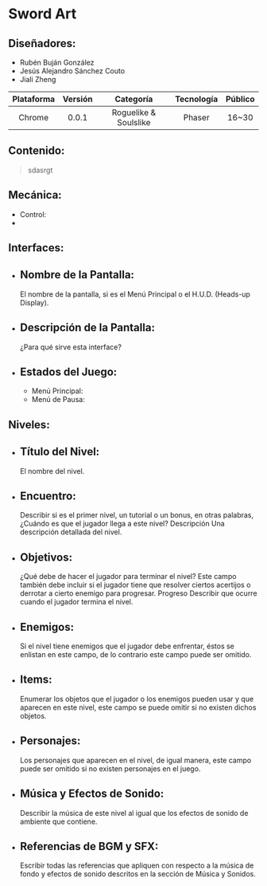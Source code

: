 # Sword Art

## Diseñadores: 
* Rubén Buján González 
* Jesús Alejandro Sánchez Couto
* Jiali Zheng

| Plataforma | Versión | Categoría | Tecnología | Público |
| :---: | :---: | :---: | :---: | :---: |
|  Chrome | 0.0.1   | Roguelike & Soulslike | Phaser | 16~30

## Contenido:
> sdasrgt

## Mecánica:
* Control:
* 

## Interfaces:
* ## Nombre de la Pantalla: 

    El nombre de la pantalla, si es el Menú Principal o el H.U.D. (Heads-up Display).
* ## Descripción de la Pantalla:

    ¿Para qué sirve esta interface?

* ## Estados del Juego:

    * Menú Principal:
    * Menú de Pausa:


## Niveles:
* ## Título del Nivel: 

    El nombre del nivel.

* ## Encuentro: 

    Describir si es el primer nivel, un tutorial o un bonus, en otras palabras, ¿Cuándo es que el jugador llega a este nivel? Descripción Una descripción detallada del nivel.

* ## Objetivos: 

    ¿Qué debe de hacer el jugador para terminar el nivel? Este campo también debe incluir si el jugador tiene que resolver ciertos acertijos o derrotar a cierto enemigo para progresar. Progreso Describir que ocurre cuando el jugador termina el nivel.

* ## Enemigos: 

    Si el nivel tiene enemigos que el jugador debe enfrentar, éstos se enlistan en este campo, de lo contrario este campo puede ser omitido.

* ## Items: 

    Enumerar los objetos que el jugador o los enemigos pueden usar y que aparecen en este nivel, este campo se puede omitir si no existen dichos objetos.

* ## Personajes: 

    Los personajes que aparecen en el nivel, de igual manera, este campo puede ser omitido si no existen personajes en el juego.

* ## Música y Efectos de Sonido: 
    
    Describir la música de este nivel al igual que los efectos de sonido de ambiente que contiene.

* ## Referencias de BGM y SFX: 

    Escribir todas las referencias que apliquen con respecto a la música de fondo y efectos de sonido descritos en la sección de Música y Sonidos.
